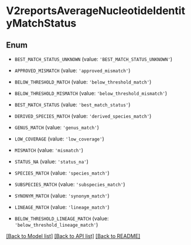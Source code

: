 # V2reportsAverageNucleotideIdentityMatchStatus


## Enum

* `BEST_MATCH_STATUS_UNKNOWN` (value: `'BEST_MATCH_STATUS_UNKNOWN'`)

* `APPROVED_MISMATCH` (value: `'approved_mismatch'`)

* `BELOW_THRESHOLD_MATCH` (value: `'below_threshold_match'`)

* `BELOW_THRESHOLD_MISMATCH` (value: `'below_threshold_mismatch'`)

* `BEST_MATCH_STATUS` (value: `'best_match_status'`)

* `DERIVED_SPECIES_MATCH` (value: `'derived_species_match'`)

* `GENUS_MATCH` (value: `'genus_match'`)

* `LOW_COVERAGE` (value: `'low_coverage'`)

* `MISMATCH` (value: `'mismatch'`)

* `STATUS_NA` (value: `'status_na'`)

* `SPECIES_MATCH` (value: `'species_match'`)

* `SUBSPECIES_MATCH` (value: `'subspecies_match'`)

* `SYNONYM_MATCH` (value: `'synonym_match'`)

* `LINEAGE_MATCH` (value: `'lineage_match'`)

* `BELOW_THRESHOLD_LINEAGE_MATCH` (value: `'below_threshold_lineage_match'`)

[[Back to Model list]](../README.md#documentation-for-models) [[Back to API list]](../README.md#documentation-for-api-endpoints) [[Back to README]](../README.md)


